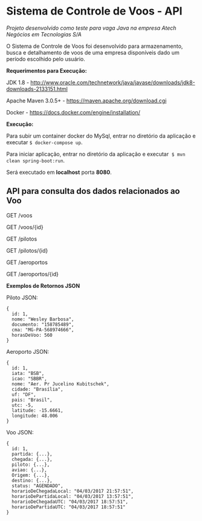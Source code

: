 Sistema de Controle de Voos - API
=================================

_Projeto desenvolvido como teste para vaga Java na empresa Atech Negócios em Tecnologias S/A_

O Sistema de Controle de Voos foi desenvolvido para armazenamento, busca e detalhamento de voos de uma empresa disponíveis dado um período escolhido pelo usuário.


**Requerimentos para Execução:**

JDK 1.8 - http://www.oracle.com/technetwork/java/javase/downloads/jdk8-downloads-2133151.html

Apache Maven 3.0.5+ - https://maven.apache.org/download.cgi

Docker - https://docs.docker.com/engine/installation/


**Execução:**

Para subir um container docker do MySql, entrar no diretório da aplicação e executar `$ docker-compose up`.

Para iniciar aplicação, entrar no diretório da aplicação e executar  `$ mvn clean spring-boot:run`.

Será executado em **localhost** porta **8080**.


API para consulta dos dados relacionados ao Voo
-------------------

GET   /voos

GET   /voos/{id}

GET  /pilotos

GET  /pilotos/{id}

GET  /aeroportos

GET  /aeroportos/{id}

**Exemplos de Retornos JSON**

Piloto JSON:

    {
      id: 1,
      nome: "Wesley Barbosa",
      documento: "158785489",
      cma: "MG-PA-568974666",
      horasDeVoo: 560
    }

Aeroporto JSON:

    {
      id: 1,
      iata: "BSB",
      icao: "SBBR",
      nome: "Aer. Pr Jucelino Kubitschek",
      cidade: "Brasília",
      uf: "DF",
      pais: "Brasil",
      utc: -5,
      latitude: -15.6661,
      longitude: 48.006
    }

Voo JSON:

    {
      id: 1,
      partida: {...}, 
      chegada: {...}, 
      piloto: {...}, 
      aviao: {...}, 
      Origem: {...}, 
      destino: {...}, 
      status: "AGENDADO",
      horarioDeChegadaLocal: "04/03/2017 21:57:51",
      horarioDePartidaLocal: "04/03/2017 13:57:51",
      horarioDeChegadaUTC: "04/03/2017 18:57:51",
      horarioDePartidaUTC: "04/03/2017 18:57:51"
    }
